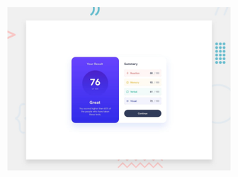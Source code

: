 
![Design preview for the Results summary component coding challenge](./design/desktop-preview.jpg)
